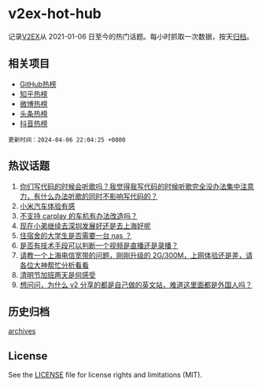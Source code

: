 # v2ex-hot-hub

 记录[V2EX](https://www.v2ex.com/)从 2021-01-06 日至今的热门话题。每小时抓取一次数据，按天[归档](archives)。
 
 ## 相关项目

- [GitHub热榜](https://github.com/snaildev/github-hot-hub)
- [知乎热榜](https://github.com/snaildev/zhihu-hot-hub)
- [微博热榜](https://github.com/snaildev/weibo-hot-hub)
- [头条热榜](https://github.com/snaildev/toutiao-hot-hub)
- [抖音热榜](https://github.com/snaildev/douyin-hot-hub)


 `更新时间：2024-04-06 22:04:25 +0800`

## 热议话题

1. [你们写代码的时候会听歌吗？我觉得我写代码的时候听歌完全没办法集中注意力，有什么办法听歌的同时不影响写代码的？](https://www.v2ex.com/t/1029943)
1. [小米汽车体验有感](https://www.v2ex.com/t/1030012)
1. [不支持 carplay 的车机有办法改造吗？](https://www.v2ex.com/t/1029959)
1. [现在小弟继续去深圳发展好还是去上海好呢](https://www.v2ex.com/t/1029968)
1. [住宿舍的大学生是否需要一台 nas ？](https://www.v2ex.com/t/1030069)
1. [是否有技术手段可以判断一个视频是直播还是录播？](https://www.v2ex.com/t/1029961)
1. [请教一个上海电信宽带的问题，刚刚升级的 2G/300M，上网体验还是差，请各位大神帮忙分析看看](https://www.v2ex.com/t/1029931)
1. [清明节加班两天是何感受](https://www.v2ex.com/t/1029956)
1. [想问问，为什么 v2 分享的都是自己做的英文站，难道这里面都是外国人吗？](https://www.v2ex.com/t/1029957)

## 历史归档

[archives](archives)

## License

See the [LICENSE](LICENSE) file for license rights and limitations (MIT).
